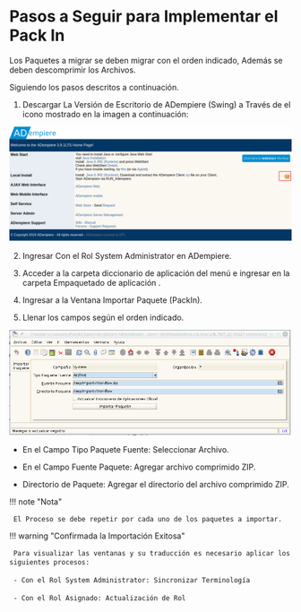 # **Pasos a Seguir para Implementar el Pack In**


Los Paquetes a migrar se deben migrar con el orden indicado, Además se deben descomprimir los Archivos.


Siguiendo los pasos descritos a continuación.


1. Descargar La Versión de Escritorio de ADempiere (Swing) a Través de el icono
mostrado en la imagen a continuación:


![Descargar Interfaz de Escritorio](img/swing.png "Descargar Interfaz de Escritorio")

2. Ingresar Con el Rol System Administrator en ADempiere.


3. Acceder a la carpeta diccionario de aplicación del menú e ingresar en la carpeta Empaquetado de aplicación .


4. Ingresar a la Ventana Importar Paquete (PackIn).


5. Llenar los campos según el orden indicado.


![Ventana Pack In](img/packin.png "Ventana Pack In")


- En el Campo Tipo Paquete Fuente: Seleccionar Archivo.


- En el Campo Fuente Paquete: Agregar archivo comprimido ZIP.


- Directorio de Paquete: Agregar el directorio del archivo comprimido ZIP.


!!! note "Nota" 
     
     El Proceso se debe repetir por cada uno de los paquetes a importar.
 

!!! warning "Confirmada la Importación Exitosa"

     Para visualizar las ventanas y su traducción es necesario aplicar los siguientes procesos:
     
     - Con el Rol System Administrator: Sincronizar Terminología
     
     - Con el Rol Asignado: Actualización de Rol
